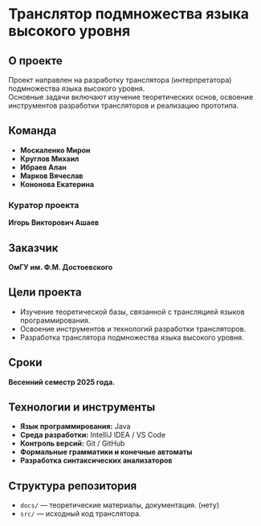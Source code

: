 # Транслятор подмножества языка высокого уровня

## О проекте
Проект направлен на разработку транслятора (интерпретатора) подмножества языка высокого уровня.  
Основные задачи включают изучение теоретических основ, освоение инструментов разработки трансляторов и реализацию прототипа.

## Команда
- **Москаленко Мирон**  
- **Круглов Михаил**  
- **Ибраев Алан**  
- **Марков Вячеслав**  
- **Кононова Екатерина**  

### Куратор проекта
**Игорь Викторович Ашаев**

## Заказчик
**ОмГУ им. Ф.М. Достоевского**

## Цели проекта
- Изучение теоретической базы, связанной с трансляцией языков программирования.
- Освоение инструментов и технологий разработки трансляторов.
- Разработка транслятора подмножества языка высокого уровня.

## Сроки
**Весенний семестр 2025 года.**

## Технологии и инструменты
- **Язык программирования:** Java
- **Среда разработки:** IntelliJ IDEA / VS Code
- **Контроль версий:** Git / GitHub
- **Формальные грамматики и конечные автоматы**
- **Разработка синтаксических анализаторов** 

## Структура репозитория
- `docs/` — теоретические материалы, документация. (нету)
- `src/` — исходный код транслятора.

